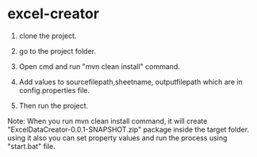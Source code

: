 # excel-creator

1) clone the project.

2) go to the project folder.

3) Open cmd and run "mvn clean install" command.

4) Add values to  sourcefilepath,sheetname, outputfilepath which are in config.properties file.

5) Then run the project.

Note: When you run mvn clean install command, it will create "ExcelDataCreator-0.0.1-SNAPSHOT.zip" package inside the target folder. using it also you can set property values and run the process using "start.bat" file.
